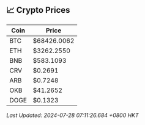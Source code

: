 ## 📈 Crypto Prices

| Coin | Price |
| ---- | ----- |
| BTC | $68426.0062 |
| ETH | $3262.2550 |
| BNB | $583.1093 |
| CRV | $0.2691 |
| ARB | $0.7248 |
| OKB | $41.2652 |
| DOGE | $0.1323 |

_Last Updated: 2024-07-28 07:11:26.684 +0800 HKT_